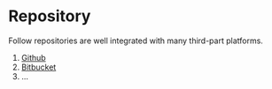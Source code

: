 # Repository
Follow repositories are well integrated with many third-part platforms.

1. [Github](https://github.com/)
2. [Bitbucket](https://bitbucket.org/)
3. ...